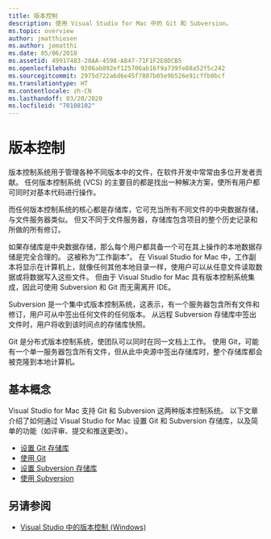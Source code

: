 ```yaml
---
title: 版本控制
description: 使用 Visual Studio for Mac 中的 Git 和 Subversion。
ms.topic: overview
author: jmatthiesen
ms.author: jomatthi
ms.date: 05/06/2018
ms.assetid: 49917483-28AA-4598-A847-71F1F2E0DCB5
ms.openlocfilehash: 9206ab892ef125706ab16f9a739fe88a52f5c242
ms.sourcegitcommit: 2975d722a6d6e45f7887b05e9b526e91cffb0bcf
ms.translationtype: HT
ms.contentlocale: zh-CN
ms.lasthandoff: 03/20/2020
ms.locfileid: "70108102"
---
```

# <a name="version-control"></a>版本控制

版本控制系统用于管理各种不同版本中的文件，在软件开发中常常由多位开发者贡献。 任何版本控制系统 (VCS) 的主要目的都是找出一种解决方案，使所有用户都可同时对基本代码进行操作。

而任何版本控制系统的核心都是存储库，它可充当所有不同文件的中央数据存储，与文件服务器类似。 但又不同于文件服务器，存储库包含项目的整个历史记录和所做的所有修订。

如果存储库是中央数据存储，那么每个用户都具备一个可在其上操作的本地数据存储是完全合理的。 这被称为“工作副本”。 在 Visual Studio for Mac 中，工作副本将显示在计算机上，就像任何其他本地目录一样，使用户可以从任意文件读取数据或将数据写入这些文件。 但由于 Visual Studio for Mac 具有版本控制系统集成，因此可使用 Subversion 和 Git 而无需离开 IDE。

Subversion 是一个集中式版本控制系统，这表示，有一个服务器包含所有文件和修订，用户可从中签出任何文件的任何版本。 从远程 Subversion 存储库中签出文件时，用户将收到该时间点的存储库快照。

Git 是分布式版本控制系统，使团队可以同时在同一文档上工作。 使用 Git，可能有一个单一服务器包含所有文件，但从此中央源中签出存储库时，整个存储库都会被克隆到本地计算机。

## <a name="basic-concepts"></a>基本概念

Visual Studio for Mac 支持 Git 和 Subversion 这两种版本控制系统。 以下文章介绍了如何通过 Visual Studio for Mac 设置 Git 和 Subversion 存储库，以及简单的功能（如评审、提交和推送更改）。

* [设置 Git 存储库](set-up-git-repository.md)
* [使用 Git](working-with-git.md)
* [设置 Subversion 存储库](set-up-subversion-repository.md)
* [使用 Subversion](working-with-subversion.md)

## <a name="see-also"></a>另请参阅

* [Visual Studio 中的版本控制 (Windows)](/visualstudio/version-control/)